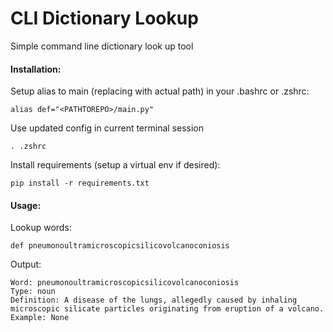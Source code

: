 # CLI Dictionary Lookup
Simple command line dictionary look up tool

#### Installation:
Setup alias to main (replacing <PATHTOREPO> with actual path) in your .bashrc or .zshrc:

```
alias def="<PATHTOREPO>/main.py"
```

Use updated config in current terminal session

```
. .zshrc
```

Install requirements (setup a virtual env if desired):

```
pip install -r requirements.txt
```

#### Usage:

Lookup words:

```
def pneumonoultramicroscopicsilicovolcanoconiosis
```

Output:

```
Word: pneumonoultramicroscopicsilicovolcanoconiosis
Type: noun
Definition: A disease of the lungs, allegedly caused by inhaling microscopic silicate particles originating from eruption of a volcano.
Example: None
```
